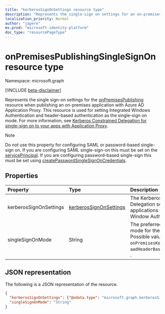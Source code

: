 ```yaml
---
title: "kerberosSignOnSettings resource type"
description: "Represents the single-sign on settings for an on-premises application published via Application Proxy."
localization_priority: Normal
author: "japere"
ms.prod: "microsoft-identity-platform"
doc_type: "resourcePageType"
---
```


# onPremisesPublishingSingleSignOn resource type

Namespace: microsoft.graph

[!INCLUDE [beta-disclaimer](../../includes/beta-disclaimer.md)]

Represents the single sign-on settings for the [onPremisesPublishing](onpremisespublishing.md) resource when publishing an on-premises application with Azure AD Application Proxy. This resource is used for setting Integrated Windows Authentication and header-based authentication as the single-sign on mode. For more information, see [Kerberos Constrained Delegation for single-sign on to your apps with Application Proxy](/azure/active-directory/manage-apps/application-proxy-configure-single-sign-on-with-kcd).

>[!NOTE]
>Do not use this property for configuring SAML or password-based single-sign on. If you are configuring SAML single-sign-on this must be set on the [servicePrincipal](serviceprincipal.md).
If you are configuring password-based single-sign this must be set using [createPasswordSingleSignOnCredentials](../api/serviceprincipal-createpasswordsinglesignoncredentials.md).

## Properties

| Property     | Type        | Description |
|:-------------|:------------|:------------|
|kerberosSignOnSettings| [kerberosSignOnSettings](kerberossignonsettings.md)| The Kerberos Constrained Delegation settings for applications that use Integrated Window Authentication. |
|singleSignOnMode|String| The preferred single-sign on mode for the application. Possible values are: `none`, `onPremisesKerberos`, `aadHeaderBased`,`pingHeaderBased` .|

## JSON representation

The following is a JSON representation of the resource.

<!-- {
  "blockType": "resource",
  "optionalProperties": [

  ],
  "@odata.type": "microsoft.graph.onPremisesPublishingSingleSignOn",
  "baseType": null
}-->

```json
{
  "kerberosSignOnSettings": {"@odata.type": "microsoft.graph.kerberosSignOnSettings"},
  "singleSignOnMode": "String"
}
```

<!-- uuid: 16cd6b66-4b1a-43a1-adaf-3a886856ed98
2019-02-04 14:57:30 UTC -->
<!-- {
  "type": "#page.annotation",
  "description": "onPremisesPublishingSingleSignOn resource",
  "keywords": "",
  "section": "documentation",
  "tocPath": ""
}-->